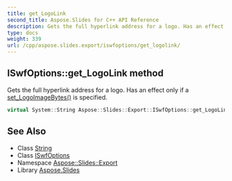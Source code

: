```yaml
---
title: get_LogoLink
second_title: Aspose.Slides for C++ API Reference
description: Gets the full hyperlink address for a logo. Has an effect only if a set_LogoImageBytes() is specified.
type: docs
weight: 339
url: /cpp/aspose.slides.export/iswfoptions/get_logolink/
---
```

## ISwfOptions::get_LogoLink method


Gets the full hyperlink address for a logo. Has an effect only if a [set_LogoImageBytes()](../../swfoptions/set_logoimagebytes/) is specified.

```cpp
virtual System::String Aspose::Slides::Export::ISwfOptions::get_LogoLink()=0
```

## See Also

* Class [String](../../../system/string/)
* Class [ISwfOptions](../)
* Namespace [Aspose::Slides::Export](../../)
* Library [Aspose.Slides](../../../)
